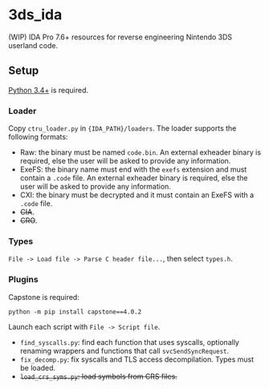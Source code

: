 # 3ds_ida

(WIP) IDA Pro 7.6+ resources for reverse engineering Nintendo 3DS userland code.

## Setup

[Python 3.4+](https://www.python.org/) is required.

### Loader

Copy `ctru_loader.py` in `{IDA_PATH}/loaders`. The loader supports the following formats:

- Raw: the binary must be named `code.bin`. An external exheader binary is required, else the user will be asked to provide any information.
- ExeFS: the binary name must end with the `exefs` extension and must contain a `.code` file. An external exheader binary is required, else the user will be asked to provide any information.
- CXI: the binary must be decrypted and it must contain an ExeFS with a `.code` file.
- ~~CIA~~.
- ~~CRO~~.

### Types

`File -> Load file -> Parse C header file...`, then select `types.h`.

### Plugins

Capstone is required:

```
python -m pip install capstone==4.0.2
```

Launch each script with `File -> Script file`.

- `find_syscalls.py`: find each function that uses syscalls, optionally renaming wrappers and functions that call `svcSendSyncRequest`.
- `fix_decomp.py`: fix syscalls and TLS access decompilation. Types must be loaded.
- ~~`load_crs_syms.py`: load symbols from CRS files.~~